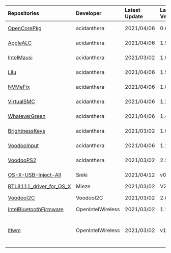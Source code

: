| Repositories | Developer | Latest Update | Latest Version | Files                           |
|:-------------|:----------|:--------------|:---------------|:--------------------------------|
| [OpenCorePkg](https://github.com/acidanthera/OpenCorePkg) | acidanthera | 2021/04/06 | 0.6.8 | [OpenCore-0.6.8-DEBUG.zip](https://cdn.jsdelivr.net/gh/217heidai/KextsDownloader@main/OpenCore/OpenCore-0.6.8-DEBUG.zip), [OpenCore-0.6.8-RELEASE.zip](https://cdn.jsdelivr.net/gh/217heidai/KextsDownloader@main/OpenCore/OpenCore-0.6.8-RELEASE.zip) |
| [AppleALC](https://github.com/acidanthera/AppleALC) | acidanthera | 2021/04/06 | 1.5.9 | [AppleALC-1.5.9-DEBUG.zip](https://cdn.jsdelivr.net/gh/217heidai/KextsDownloader@main/Kexts/AppleALC-1.5.9-DEBUG.zip), [AppleALC-1.5.9-RELEASE.zip](https://cdn.jsdelivr.net/gh/217heidai/KextsDownloader@main/Kexts/AppleALC-1.5.9-RELEASE.zip) |
| [IntelMausi](https://github.com/acidanthera/IntelMausi) | acidanthera | 2021/03/02 | 1.0.5 | [IntelMausi-1.0.5-DEBUG.zip](https://cdn.jsdelivr.net/gh/217heidai/KextsDownloader@main/Kexts/IntelMausi-1.0.5-DEBUG.zip), [IntelMausi-1.0.5-RELEASE.zip](https://cdn.jsdelivr.net/gh/217heidai/KextsDownloader@main/Kexts/IntelMausi-1.0.5-RELEASE.zip) |
| [Lilu](https://github.com/acidanthera/Lilu) | acidanthera | 2021/04/06 | 1.5.2 | [Lilu-1.5.2-DEBUG.zip](https://cdn.jsdelivr.net/gh/217heidai/KextsDownloader@main/Kexts/Lilu-1.5.2-DEBUG.zip), [Lilu-1.5.2-RELEASE.zip](https://cdn.jsdelivr.net/gh/217heidai/KextsDownloader@main/Kexts/Lilu-1.5.2-RELEASE.zip) |
| [NVMeFix](https://github.com/acidanthera/NVMeFix) | acidanthera | 2021/04/06 | 1.0.6 | [NVMeFix-1.0.6-DEBUG.zip](https://cdn.jsdelivr.net/gh/217heidai/KextsDownloader@main/Kexts/NVMeFix-1.0.6-DEBUG.zip), [NVMeFix-1.0.6-RELEASE.zip](https://cdn.jsdelivr.net/gh/217heidai/KextsDownloader@main/Kexts/NVMeFix-1.0.6-RELEASE.zip) |
| [VirtualSMC](https://github.com/acidanthera/VirtualSMC) | acidanthera | 2021/04/06 | 1.2.2 | [VirtualSMC-1.2.2-DEBUG.zip](https://cdn.jsdelivr.net/gh/217heidai/KextsDownloader@main/Kexts/VirtualSMC-1.2.2-DEBUG.zip), [VirtualSMC-1.2.2-RELEASE.zip](https://cdn.jsdelivr.net/gh/217heidai/KextsDownloader@main/Kexts/VirtualSMC-1.2.2-RELEASE.zip) |
| [WhateverGreen](https://github.com/acidanthera/WhateverGreen) | acidanthera | 2021/04/06 | 1.4.9 | [WhateverGreen-1.4.9-DEBUG.zip](https://cdn.jsdelivr.net/gh/217heidai/KextsDownloader@main/Kexts/WhateverGreen-1.4.9-DEBUG.zip), [WhateverGreen-1.4.9-RELEASE.zip](https://cdn.jsdelivr.net/gh/217heidai/KextsDownloader@main/Kexts/WhateverGreen-1.4.9-RELEASE.zip) |
| [BrightnessKeys](https://github.com/acidanthera/BrightnessKeys) | acidanthera | 2021/03/02 | 1.0.1 | [BrightnessKeys-1.0.1-RELEASE.zip](https://cdn.jsdelivr.net/gh/217heidai/KextsDownloader@main/Kexts/BrightnessKeys-1.0.1-RELEASE.zip), [BrightnessKeys-1.0.1-DEBUG.zip](https://cdn.jsdelivr.net/gh/217heidai/KextsDownloader@main/Kexts/BrightnessKeys-1.0.1-DEBUG.zip) |
| [VoodooInput](https://github.com/acidanthera/VoodooInput) | acidanthera | 2021/04/06 | 1.1.2 | [VoodooInput-1.1.2-DEBUG.zip](https://cdn.jsdelivr.net/gh/217heidai/KextsDownloader@main/Kexts/VoodooInput-1.1.2-DEBUG.zip), [VoodooInput-1.1.2-RELEASE.zip](https://cdn.jsdelivr.net/gh/217heidai/KextsDownloader@main/Kexts/VoodooInput-1.1.2-RELEASE.zip) |
| [VoodooPS2](https://github.com/acidanthera/VoodooPS2) | acidanthera | 2021/03/02 | 2.2.2 | [VoodooPS2Controller-2.2.2-DEBUG.zip](https://cdn.jsdelivr.net/gh/217heidai/KextsDownloader@main/Kexts/VoodooPS2Controller-2.2.2-DEBUG.zip), [VoodooPS2Controller-2.2.2-RELEASE.zip](https://cdn.jsdelivr.net/gh/217heidai/KextsDownloader@main/Kexts/VoodooPS2Controller-2.2.2-RELEASE.zip) |
| [OS-X-USB-Inject-All](https://github.com/Sniki/OS-X-USB-Inject-All) | Sniki | 2021/04/12 | v0.7.6 | [USBInjectAll-0.7.6-DEBUG.zip](https://cdn.jsdelivr.net/gh/217heidai/KextsDownloader@main/Kexts/USBInjectAll-0.7.6-DEBUG.zip), [USBInjectAll-0.7.6-RELEASE.zip](https://cdn.jsdelivr.net/gh/217heidai/KextsDownloader@main/Kexts/USBInjectAll-0.7.6-RELEASE.zip) |
| [RTL8111_driver_for_OS_X](https://github.com/Mieze/RTL8111_driver_for_OS_X) | Mieze | 2021/03/02 | V2.4.0 | [RealtekRTL8111-V2.4.0.zip](https://cdn.jsdelivr.net/gh/217heidai/KextsDownloader@main/Kexts/RealtekRTL8111-V2.4.0.zip) |
| [VoodooI2C](https://github.com/VoodooI2C/VoodooI2C) | VoodooI2C | 2021/03/02 | 2.6.5 | [VoodooI2C-Debug-Symbols-2.6.5.zip](https://cdn.jsdelivr.net/gh/217heidai/KextsDownloader@main/Kexts/VoodooI2C-Debug-Symbols-2.6.5.zip), [VoodooI2C-2.6.5.zip](https://cdn.jsdelivr.net/gh/217heidai/KextsDownloader@main/Kexts/VoodooI2C-2.6.5.zip) |
| [IntelBluetoothFirmware](https://github.com/OpenIntelWireless/IntelBluetoothFirmware) | OpenIntelWireless | 2021/03/02 | 1.1.2 | [IntelBluetooth.zip](https://cdn.jsdelivr.net/gh/217heidai/KextsDownloader@main/Kexts/IntelBluetooth.zip) |
| [itlwm](https://github.com/OpenIntelWireless/itlwm) | OpenIntelWireless | 2021/03/02 | v1.2.0 | [AirportItlwm_v1.2.0_stable_BigSur.kext.zip](https://cdn.jsdelivr.net/gh/217heidai/KextsDownloader@main/Kexts/AirportItlwm_v1.2.0_stable_BigSur.kext.zip), [AirportItlwm_v1.2.0_stable_Catalina.kext.zip](https://cdn.jsdelivr.net/gh/217heidai/KextsDownloader@main/Kexts/AirportItlwm_v1.2.0_stable_Catalina.kext.zip), [AirportItlwm_v1.2.0_stable_Mojave.kext.zip](https://cdn.jsdelivr.net/gh/217heidai/KextsDownloader@main/Kexts/AirportItlwm_v1.2.0_stable_Mojave.kext.zip), [AirportItlwm_v1.2.0_stable_HighSierra.kext.zip](https://cdn.jsdelivr.net/gh/217heidai/KextsDownloader@main/Kexts/AirportItlwm_v1.2.0_stable_HighSierra.kext.zip), [itlwm_v1.2.0_stable.kext.zip](https://cdn.jsdelivr.net/gh/217heidai/KextsDownloader@main/Kexts/itlwm_v1.2.0_stable.kext.zip) |
